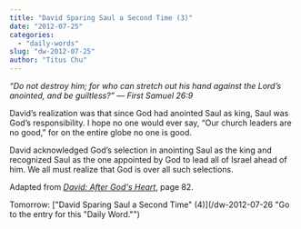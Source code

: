 ```yaml
---
title: "David Sparing Saul a Second Time (3)"
date: "2012-07-25"
categories: 
  - "daily-words"
slug: "dw-2012-07-25"
author: "Titus Chu"
---
```


_“Do not destroy him; for who can stretch out his hand against the Lord’s anointed, and be guiltless?” — First Samuel 26:9_

David’s realization was that since God had anointed Saul as king, Saul was God’s responsibility. I hope no one would ever say, “Our church leaders are no good,” for on the entire globe no one is good.

David acknowledged God’s selection in anointing Saul as the king and recognized Saul as the one appointed by God to lead all of Israel ahead of him. We all must realize that God is over all such selections.

Adapted from _[David: After God's Heart](/book-david "Go to the listing for this book.")_, page 82.

Tomorrow: ["David Sparing Saul a Second Time" (4)](/dw-2012-07-26 "Go to the entry for this "Daily Word."")
